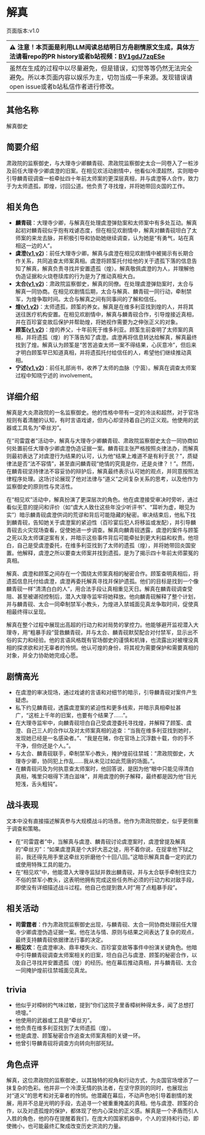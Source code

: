 # 解真
页面版本:v1.0
 

| :warning: 注意！本页面是利用LLM阅读总结明日方舟剧情原文生成，具体方法请看repo的PR history或者b站视频：[BV1gdJ7zqESe](https://www.bilibili.com/video/BV1gdJ7zqESe/)         |
|:----------------------------|
| 虽然在生成的过程中以尽量避免，但是错误，幻觉等等仍然无法完全避免。所以本页面内容以娱乐为主，切勿当成一手来源。发现错误请open issue或者b站私信作者进行修改。|



## 其他名称
解真御史
## 简要介绍
肃政院的监察御史，与大理寺少卿麟青砚、肃政院监察御史太合一同卷入了一桩涉及前任大理寺少卿虞澄的旧案。在相见欢活动剧情中，他看似冷漠超然，实则暗中引导麟青砚调查一桩牵扯四十年前太师案的更深层真相，并与虞澄等人合作，致力于为太师遗孤，即煌，讨回公道。他负责了寻找煌，并将她带回炎国的工作。
## 相关角色
-   **麟青砚**：大理寺少卿，与解真在处理虞澄弹劾案和太师案中有多处互动。解真起初对麟青砚似乎抱有戏谑态度，但在相见欢剧情中，解真对麟青砚坦白了太师案的来龙去脉，并积极引导和协助她继续调查，认为她是“有勇气，站在真相这一边的人”。
-   **虞澄([v1](extended_char_yu_cheng.md),[v2](../char_v3/extended_char_yu_cheng.md))**：前任大理寺少卿。解真与虞澄在相见欢剧情中被揭示有长期合作关系，共同追查太师案真相。虞澄将顾筌托付给他的关于遗孤下落的信息告知了解真，解真负责寻找并安置遗孤（煌）。解真敬佩虞澄的为人，并理解他伪造证据和火烧卷牍库的行为是为了推动真相大白。
-   **太合([v1](extended_char_tai_he.md),[v2](../char_v3/extended_char_tai_he.md))**：肃政院监察御史，解真的同僚。在处理虞澄弹劾案时，太合与解真一同协商。在相见欢剧情后期，太合与解真、麟青砚一同行动，牵制禁军，为煌争取时间。太合与解真之间有同事间的了解和信任。
-   **煌([v1](char_017_huang.md),[v2](../char_v3/char_017_huang.md))**：太师遗孤，顾筌的养女。解真是在维多利亚找到煌的人，并将其送往医疗机构安置。在相见欢剧情中，解真与麟青砚合作，引导煌接近真相，并在百珍宴变故后保护并帮助煌，将她视作需要为之伸张正义的对象。
-   **顾筌([v1](extended_char_gu_quan.md),[v2](../char_v3/extended_char_gu_quan.md))**：煌的养父，十年前死于维多利亚。顾筌生前查明了太师案的真相，并将遗孤（煌）的下落告知了虞澄。虞澄再将信息转达给解真，解真最终找到了煌。解真认为顾筌是“苦苦追查太师一案不得结果，心灰意冷”，但后来才明白顾筌早已知道真相，并将遗孤托付给信任的人，希望他们继续推动真相。
-   **宁述([v1](extended_char_ning_shu.md),[v2](../char_v3/extended_char_ning_shu.md))**：前任礼部尚书，收养了太师的血脉（宁茵）。解真在调查太师案过程中知晓宁述的 involvement。
## 详细介绍
解真是大炎肃政院的一名监察御史。他的性格中带有一定的冷淡和超然，对于官场规则有着清醒的认知，有时言语戏谑，但内心却坚持着自己的正义观。他使用的武器或工具名为“牵丝刃”。

在“司雷霆者”活动中，解真与大理寺少卿麟青砚、肃政院监察御史太合一同协商如何处置前任大理寺少卿虞澄伪造证据一案。麟青砚主张严格按照炎律法办，而解真则最初表达了对虞澄行为结果的认可，认为他“结果上难道不是有利于民？”，质疑律法是否“法不容情”，甚至直问麟青砚“绝情的究竟是你，还是炎律？！”。然而，在麟青砚坚持律法不容妥协的辩护后，解真最终表示认可她的观点，并同意按照法律程序处理。这场讨论展现了他对法律与“道义”之间复杂关系的思考，以及他作为监察御史的原则性与灵活性。

在“相见欢”活动中，解真扮演了更深层次的角色。他在虞澄接受审决时旁听，通过看似无意的提问和评价（如“虞大人致仕这些年没少听评书”、“耳听为虚，眼见为实”）暗示麟青砚虞澄供词的荒谬和背后可能隐藏的秘密。审决结束后，他私下找到麟青砚，告知她关于虞澄案的紧迫性（百珍宴后犯人将移监或发配），并引导麟青砚去火灾现场查看，促使她进一步调查。解真向麟青砚透露，虞澄的案件与顾筌之死以及太师谋逆案有关，并暗示这些事件背后可能牵扯到更大利益和权贵。他坦白，自己是受虞澄委托，在维多利亚找到了太师的遗孤（煌），并将她带回炎国安置。他解释，虞澄之所以要查太师案并找到遗孤，是为了揭示四十年前太师蒙冤的真相。

解真、虞澄和顾筌之间存在一个围绕太师案真相的秘密合作。顾筌查明真相后，将遗孤信息托付给虞澄，虞澄再委托解真寻找并保护遗孤。他们的目标是找到一个像麟青砚一样“清清白白的人”，用合法手段让真相重见天日。解真在麟青砚调查受阻、甚至被谌彻控制后，潜入大理寺监牢将她释放。他向麟青砚解释了整个计划，并与麟青砚、太合一同牵制禁军小教头，为煌进入禁城面见真龙争取时间，促使真相最终得以呈现。

解真在整个过程中展现出高超的行动力和对局势的掌控力。他能够避开监视潜入大理寺，用“粗暴手段”营救麟青砚，并与太合、麟青砚默契配合对付禁军，显示出不俗的实力和经验。他的言语风格既有官场御史的谨慎和机锋，也流露出对被埋没真相的探求欲和对无辜者的怜悯。他认可煌的身份，将其视为需要保护和需要真相的对象，并全力协助她完成心愿。
## 剧情高光
- 在虞澄的审决现场，通过戏谑的言语和对细节的暗示，引导麟青砚对案件产生疑虑。
- 私下约见麟青砚，透露虞澄案的紧迫性和更多线索，并暗示真相牵扯甚广，“这桩上千年的旧案，也要有个结果了......”。
- 在大理寺监牢中，向麟青砚坦白自己受虞澄委托寻找煌，并解释了顾筌、虞澄、自己三人的合作以及对太师案真相的追查：“当我在维多利亚找到她时，发现她已经是一名感染者。”、“我是在赌，你在官场上沉浮数十载，你的手不干净，但你还是个人。”。
- 与太合、麟青砚联手，牵制禁军小教头，掩护煌前往禁城：“肃政院御史，大理寺少卿，协同犯上作乱......我从未见过如此荒唐的场面。”。
- 在麟青砚问及为何执意查太师案时，他回答说，是因为他“眼中只能见得清白真相，嘴里只咽得下清白滋味”，并用虞澄的例子解释，最终都是因为他“目光短浅，舌头粗钝”。
## 战斗表现
文本中没有直接描述解真参与大规模战斗的场景。他作为肃政院御史，似乎更侧重于调查和策略。
- 在“司雷霆者”中，当解真与虞澄、麟青砚讨论虞澄案时，虞澄曾提及解真的“牵丝刃”：“如果虞澄真是个大奸大恶之徒，用不着你说，在捉拿他下狱之前，我还得先用手里这牵丝刃折磨他个十回八回。”这暗示解真具备一定的武力或使用特殊工具的能力。
- 在“相见欢”中，他能潜入大理寺监狱并救出麟青砚，并与太合联手牵制住实力不俗的禁军小教头，这表明他拥有完成这些任务所必须的行动力和对敌手段，即使没有详细描述战斗过程。他自己也提到救人时“用了点粗暴手段”。
## 相关活动
-   **司雷霆者**：作为肃政院监察御史出现，与麟青砚、太合一同协商处理前任大理寺少卿虞澄伪造证据一案。他在法与情、原则与结果之间表达了复杂的观点，最终支持麟青砚依据律法行事的决定。
-   **相见欢**：在虞澄审决、鼎丰楼失火、百珍宴变故等事件中扮演关键角色。他暗中引导麟青砚调查太师案相关的旧案，坦白自己与虞澄、顾筌的秘密合作，以及自己寻找并安置遗孤（煌）的经历。他在幕后推动真相，并与麟青砚、太合一同掩护煌前往禁城面见真龙。
## trivia
- 他似乎对樟树的气味过敏，提到“你们这院子里香樟树种得太多，闻了总想打喷嚏。”
- 他使用的武器或工具是“牵丝刃”。
- 他负责在维多利亚找到了太师遗孤（煌）。
- 他是虞澄、顾筌秘密合作追查太师案真相的关键一环。
- 他曾引导麟青砚将调查方向转向刑部死狱。
## 角色点评
解真，这位肃政院的监察御史，以其独特的视角和行动方式，为炎国官场增添了一抹复杂的色彩。他并非一个冷漠无情的执法者，在坚守原则的同时，也展现出对“道义”的思考和对无辜者的怜悯。他潜藏在幕后，不动声色地引导着剧情的发展，用并不总是光明的手段，去追寻一个被重重掩盖的真相。他与虞澄、顾筌的合作，以及对遗孤煌的保护，都体现了他内心深处的正义感。解真是一个矛盾而引人入胜的角色，他的存在提醒着我们，在庞大的国家机器中，个人的坚持和行动，即使微小，也可能最终汇聚成改变历史洪流的力量。